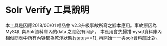# Solr Verify 工具說明

本工具是因應2018/06/01 唯品會 v2.3升級事故所寫之腳本應用。事故原因為MySQL 與Solr資料庫內的data 之間沒有同步，
本應用會先掃描mysql資料庫內相似問表中所有內容都為乾淨狀態(status==1), 再開始一一與solr資料庫比對。